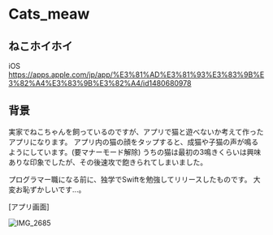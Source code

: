 # Cats_meaw

## ねこホイホイ
iOS
https://apps.apple.com/jp/app/%E3%81%AD%E3%81%93%E3%83%9B%E3%82%A4%E3%83%9B%E3%82%A4/id1480680978

## 背景
実家でねこちゃんを飼っているのですが、アプリで猫と遊べないか考えて作ったアプリになります。
アプリ内の猫の顔をタップすると、成猫や子猫の声が鳴るようにしています。(要マナーモード解除)
うちの猫は最初の3鳴きくらいは興味ありな印象でしたが、その後速攻で飽きられてしまいました。

プログラマー職になる前に、独学でSwiftを勉強してリリースしたものです。
大変お恥ずかしいです...。

[アプリ画面]

![IMG_2685](https://user-images.githubusercontent.com/12791618/159959604-9a3228be-9a29-40f4-a522-2d299d9befd3.PNG)

